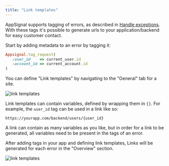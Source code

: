 ```yaml
---
title: "Link templates"
---
```


AppSignal supports tagging of errors, as described in [Handle exceptions](/tweaks-in-your-code/handle-exceptions.html). With these tags it's possible to generate urls to your application/backend for easy customer contact.

Start by adding metadata to an error by tagging it:


```ruby
Appsignal.tag_request(
   :user_id    => current_user.id
   :account_id => current_account.id
)
```


You can define "Link templates" by navigating to the "General" tab for a site.

![link templates](/images/screenshots/link_templates.png)

Link templates can contain variables, defined by wrapping them in `{}`. For example, the `user_id` tag can be used in a link like so:

```
https://yourapp.com/backend/users/{user_id}
```


A link can contain as many variables as you like, but in order for a link to be generated, all variables need to be present in the tags of an error.


After adding tags in your app and defining link templates, Links will be generated for each error in the "Overview" section.

![link templates](/images/screenshots/link_templates_result.png)
